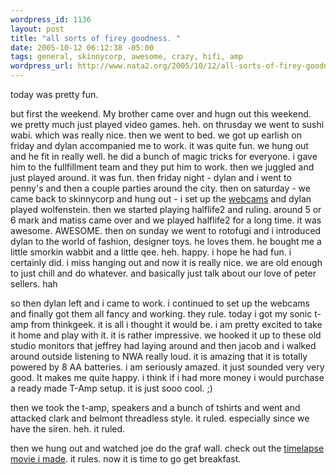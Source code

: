 ```yaml
--- 
wordpress_id: 1136
layout: post
title: "all sorts of firey goodness. "
date: 2005-10-12 06:12:38 -05:00
tags: general, skinnycorp, awesome, crazy, hifi, amp
wordpress_url: http://www.nata2.org/2005/10/12/all-sorts-of-firey-goodness/
---
```

today was pretty fun. 

but first the weekend. My brother came over and hugn out this weekend. we pretty much just played video games. heh. on thrusday we went to sushi wabi. which was really nice. then we went to bed. we got up earlish on friday and dylan accompanied me to work. it was quite fun. we hung out and he fit in really well. he did a bunch of magic tricks for everyone. i gave him to the fullfillment team and they put him to work. then we juggled and just played around. it was fun. then friday night -  dylan and i went to penny's and then a couple parties around the city. then on saturday - we came back to skinnycorp and hung out - i set up the <a href="http://skinnycorp.com/cam">webcams</a> and dylan played wolfenstein. then we started playing halflife2 and ruling. around 5 or 6 mark and matiss came over and we played halflife2 for a long time. it was awesome. AWESOME. then on sunday we went to rotofugi and i introduced dylan to the world of fashion, designer toys. he loves them. he bought me a little smorkin wabbit and a little qee. heh. happy. i hope he had fun.  i certainly did. i miss hanging out and now it is really nice. we are old enough to just chill and do whatever. and basically just talk about our love of peter sellers. 
hah

so then dylan left and i came to work. i continued to set up the webcams and finally got them all fancy and working. they rule. today i got my sonic t-amp from thinkgeek. it is all i thought it would be. i am pretty excited to take it home and play with it. it is rather impressive. we hooked it up to these old studio monitors that jeffrey had laying around and then jacob and i walked around outside listening to NWA really loud. it is amazing that it is totally powered by 8 AA batteries. i am seriously amazed. it just sounded very very good. It makes me quite happy. i think if i had more money i would purchase a ready made T-Amp setup. it is just sooo cool. ;) 

then we took the t-amp, speakers and a bunch of tshirts and went and attacked clark and belmont threadless style. it ruled. especially since we have the siren. heh. it ruled. 

then we hung out and watched joe do the graf wall. check out the <a href="http://skinnycorp.com/videos/october11thswallprogress">timelapse movie i made</a>. it rules. now it is time to go get breakfast. 

